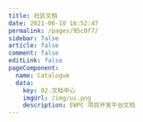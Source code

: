 ```yaml
---
title: 社区文档
date: 2021-06-10 16:52:47
permalink: /pages/95c0f7/
sidebar: false
article: false
comment: false
editLink: false
pageComponent: 
  name: Catalogue
  data: 
    key: 02.文档中心
    imgUrl: /img/ui.png
    description: EWPC 项目开发平台文档
---
```

